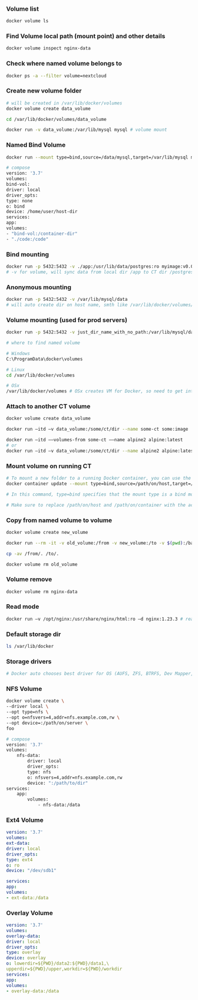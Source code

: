 ### Volume list

```bash
docker volume ls
```

### Find Volume local path (mount point) and other details

```bash
docker volume inspect nginx-data
```

### Check where named volume belongs to

```bash
docker ps -a --filter volume=nextcloud
```

### Create new volume folder

```bash
# will be created in /var/lib/docker/volumes
docker volume create data_volume 

cd /var/lib/docker/volumes/data_volume

docker run -v data_volume:/var/lib/mysql mysql # volume mount
```

### Named Bind Volume

```bash
docker run --mount type=bind,source=/data/mysql,target=/var/lib/mysql mysql

# compose
version: '3.7'
volumes:
bind-vol:
driver: local
driver_opts:
type: none
o: bind
device: /home/user/host-dir
services:
app:
volumes:
- "bind-vol:/container-dir"
- "./code:/code"
```

### Bind mounting

```bash
docker run -p 5432:5432 -v ./app:/usr/lib/data/postgres:ro myimage:v0.0.1 
# -v for volume, will sync data from local dir /app to CT dir /postgres with read-only permissions
```

### Anonymous mounting

```bash
docker run -p 5432:5432 -v /var/lib/mysql/data
# will auto create dir on host name, smth like /var/lib/docker/volumes/dlfhsdofh3oh3hdahd/_data
```

### Volume mounting (used for prod servers)

```bash
docker run -p 5432:5432 -v just_dir_name_with_no_path:/var/lib/mysql/data

# where to find named volume

# Windows
C:\ProgramData\docker\volumes

# Linux
cd /var/lib/docker/volumes

# OSx
/var/lib/docker/volumes # OSx creates VM for Docker, so need to get into VM first
```

### Attach to another CT volume

```bash
docker volume create data_volume

docker run —itd —v data_volume:/some/ct/dir --name some-ct some:image

docker run —itd ——volumes-from some-ct ——name alpine2 alpine:latest
# or
docker run —itd —v data_volume:/some/ct/dir --name alpine2 alpine:latest
```

### Mount volume on running CT

```bash
# To mount a new folder to a running Docker container, you can use the docker container update command with the --mount flag. Here's an example:
docker container update --mount type=bind,source=/path/on/host,target=/path/on/container <container_name_or_id>

# In this command, type=bind specifies that the mount type is a bind mount, source=/path/on/host specifies the path of the folder on the host machine, target=/path/on/container specifies the path of the folder in the container, and <container_name_or_id> is the name or ID of the running container that you want to mount the folder to.

# Make sure to replace /path/on/host and /path/on/container with the actual paths you want to use.
```

### Copy from named volume to volume

```bash
docker volume create new_volume

docker run --rm -it -v old_volume:/from -v new_volume:/to -v $(pwd):/backup busybox sh

cp -av /from/. /to/.

docker volume rm old_volume
```

### Volume remove

```bash
docker volume rm nginx-data
```

### Read mode

```bash
docker run —v /opt/nginx:/usr/share/nginx/html:ro —d nginx:1.23.3 # read only mode for volume
```

### Default storage dir

```bash
ls /var/lib/docker
```

### Storage drivers

```bash
# Docker auto chooses best driver for OS (AUFS, ZFS, BTRFS, Dev Mapper, etc)
```

### NFS Volume

```bash
docker volume create \
--driver local \
--opt type=nfs \
--opt o=nfsvers=4,addr=nfs.example.com,rw \
--opt device=:/path/on/server \
foo

# compose
version: '3.7'
volumes:
	nfs-data:
		driver: local
		driver_opts:
		type: nfs
		o: nfsvers=4,addr=nfs.example.com,rw
		device: ":/path/to/dir"
services:
	app:
		volumes:
			- nfs-data:/data
```

### Ext4 Volume

```yml
version: '3.7'
volumes:
ext-data:
driver: local
driver_opts:
type: ext4
o: ro
device: "/dev/sdb1"

services:
app:
volumes:
- ext-data:/data
```

### Overlay Volume

```yml
version: '3.7'
volumes:
overlay-data:
driver: local
driver_opts:
type: overlay
device: overlay
o: lowerdir=${PWD}/data2:${PWD}/data1,\
upperdir=${PWD}/upper,workdir=${PWD}/workdir
services:
app:
volumes:
- overlay-data:/data
```